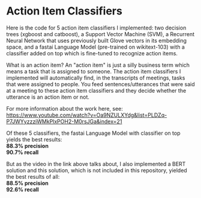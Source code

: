 # Action Item Classifiers
Here is the code for 5 action item classifiers I implemented: two decision trees (xgboost and catboost), a Support Vector Machine (SVM), a Recurrent Neural Network that uses previously built Glove vectors in its embedding space, and a fastai Language Model (pre-trained on wikitext-103) with a classifier added on top which is fine-tuned to recognize action items. <br>

What is an action item? An "action item" is just a silly business term which means a task that is assigned to someone. The action item classifiers I implemented will automatically find, in the transcripts of meetings, tasks that were assigned to people. You feed sentences/utterances that were said at a meeting to these action item classifiers and they decide whether the utterance is an action item or not. <br>

For more information about the work here, see: https://www.youtube.com/watch?v=Oa9NZULXYdg&list=PLDZq-P7JWYyzzziWMkPlxPOH2-M0rsJGa&index=21


Of these 5 classifiers, the fastai Language Model with classifier on top yields the best results:<br>
**88.3% precision** <br>
**90.7% recall** <br>

But as the video in the link above talks about, I also implemented a BERT solution and this solution, which is not included in this repository, yielded the best results of all: <br>
**88.5% precision** <br>
**92.6% recall**
